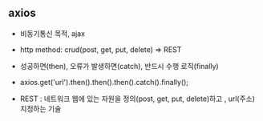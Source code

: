 ## **axios**

- 비동기통신 목적, ajax


- http method: crud(post, get, put, delete) => REST


- 성공하면(then), 오류가 발생하면(catch), 반드시 수행 로직(finally)


- axios.get('url').then().then().then().catch().finally();


- REST : 네트워크 웹에 있는 자원을 정의(post, get, put, delete)하고 , url(주소) 지정하는 기술